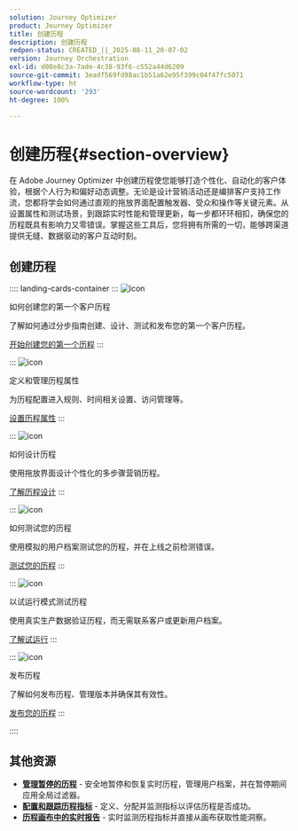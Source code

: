 ```yaml
---
solution: Journey Optimizer
product: Journey Optimizer
title: 创建历程
description: 创建历程
redpen-status: CREATED_||_2025-08-11_20-07-02
version: Journey Orchestration
exl-id: d08e8c3a-7ade-4c38-93f6-c552a44d6209
source-git-commit: 3eadf569fd98ac1b51a62e95f399c04f47fc5071
workflow-type: ht
source-wordcount: '293'
ht-degree: 100%

---
```


# 创建历程{#section-overview}

在 Adobe Journey Optimizer 中创建历程使您能够打造个性化、自动化的客户体验，根据个人行为和偏好动态调整。无论是设计营销活动还是编排客户支持工作流，您都将学会如何通过直观的拖放界面配置触发器、受众和操作等关键元素。从设置属性和测试场景，到跟踪实时性能和管理更新，每一步都环环相扣，确保您的历程既具有影响力又零错误。掌握这些工具后，您将拥有所需的一切，能够跨渠道提供无缝、数据驱动的客户互动时刻。

## 创建历程

:::: landing-cards-container
:::
![icon](https://cdn.experienceleague.adobe.com/icons/circle-play.svg)

如何创建您的第一个客户历程

了解如何通过分步指南创建、设计、测试和发布您的第一个客户历程。

[开始创建您的第一个历程](../using/building-journeys/journey-gs.md)
:::

:::
![icon](https://cdn.experienceleague.adobe.com/icons/gear.svg)

定义和管理历程属性

为历程配置进入规则、时间相关设置、访问管理等。

[设置历程属性](../using/building-journeys/journey-properties.md)
:::

:::
![icon](https://cdn.experienceleague.adobe.com/icons/puzzle-piece.svg)

如何设计历程

使用拖放界面设计个性化的多步骤营销历程。

[了解历程设计](../using/building-journeys/using-the-journey-designer.md)
:::

:::
![icon](https://cdn.experienceleague.adobe.com/icons/list-check.svg)

如何测试您的历程

使用模拟的用户档案测试您的历程，并在上线之前检测错误。

[测试您的历程](../using/building-journeys/testing-the-journey.md)
:::

:::
![icon](https://cdn.experienceleague.adobe.com/icons/screwdriver-wrench.svg)

以试运行模式测试历程

使用真实生产数据验证历程，而无需联系客户或更新用户档案。

[了解试运行](../using/building-journeys/journey-dry-run.md)
:::

:::
![icon](https://cdn.experienceleague.adobe.com/icons/circle-play.svg)

发布历程

了解如何发布历程、管理版本并确保其有效性。

[发布您的历程](../using/building-journeys/publishing-the-journey.md)
:::

::::


## 其他资源

- **[管理暂停的历程](../using/building-journeys/journey-pause.md)** - 安全地暂停和恢复实时历程，管理用户档案，并在暂停期间应用全局过滤器。
- **[配置和跟踪历程指标](../using/building-journeys/success-metrics.md)** - 定义、分配并监测指标以评估历程是否成功。
- **[历程画布中的实时报告](../using/building-journeys/report-journey.md)** - 实时监测历程指标并直接从画布获取性能洞察。
